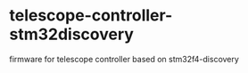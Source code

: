 # telescope-controller-stm32discovery
firmware for telescope controller based on  stm32f4-discovery
